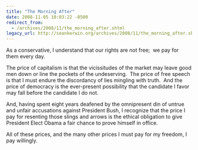 ```yaml
---
title: "The Morning After"
date: 2008-11-05 10:03:22 -0500
redirect_from:
  - /archives/2008/11/the_morning_after.shtml
legacy_url: http://seankerwin.org/archives/2008/11/the_morning_after.shtml
---
```

As a conservative, I understand that our rights are not free;  we pay for them every day.

  

The price of capitalism is that the vicissitudes of the market may leave good men down or line the pockets of the undeserving.  The price of free speech is that I must endure the discordancy of lies mingling with truth.  And the price of democracy is the ever-present possibility that the candidate I favor may fall before the candidate I do not.

  

And, having spent eight years deafened by the omnipresent din of untrue and unfair accusations against President Bush, I recognize that the price I pay for resenting those slings and arrows is the ethical obligation to give President Elect Obama a fair chance to prove himself in office.

  

All of these prices, and the many other prices I must pay for my freedom, I pay willingly.
